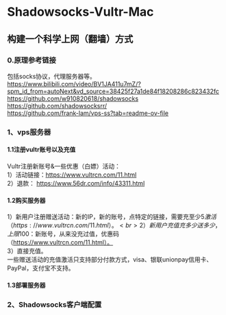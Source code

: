 # Shadowsocks-Vultr-Mac
## 构建一个科学上网（翻墙）方式
### 0.原理参考链接
包括socks协议，代理服务器等。
<br>https://www.bilibili.com/video/BV1JA411u7mZ/?spm_id_from=autoNext&vd_source=38425f27a1de84f18208286c823432fc
<br>https://github.com/w910820618/shadowsocks
<br>https://github.com/shadowsocksrr/
<br>https://github.com/frank-lam/vps-ss?tab=readme-ov-file
### 1、vps服务器
#### 1.1注册vultr账号以及充值
Vultr注册新账号&一些优惠（白嫖）活动：
<br>1）活动链接：https://www.vultrcn.com/11.html
<br>2）退款： https://www.56dr.com/info/43311.html
#### 1.2购买服务器
1）新用户注册赠送活动：新的IP，新的账号，点特定的链接，需要充至少5$激活（https://www.vultrcn.com/11.html）。
<br>2）新用户充值充多少送多少，上限100$：新账号，从来没充过值，优惠码（https://www.vultrcn.com/11.html）。
<br>3）直接充值。
<br>一些赠送活动的充值激活只支持部分付款方式，visa、银联unionpay信用卡、PayPal，支付宝不支持。
#### 1.3部署服务器

### 2、Shadowsocks客户端配置
